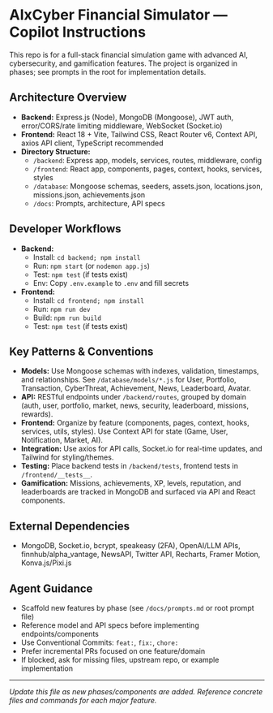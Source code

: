 
# AIxCyber Financial Simulator — Copilot Instructions

This repo is for a full-stack financial simulation game with advanced AI, cybersecurity, and gamification features. The project is organized in phases; see prompts in the root for implementation details.

## Architecture Overview
- **Backend:** Express.js (Node), MongoDB (Mongoose), JWT auth, error/CORS/rate limiting middleware, WebSocket (Socket.io)
- **Frontend:** React 18 + Vite, Tailwind CSS, React Router v6, Context API, axios API client, TypeScript recommended
- **Directory Structure:**
  - `/backend`: Express app, models, services, routes, middleware, config
  - `/frontend`: React app, components, pages, context, hooks, services, styles
  - `/database`: Mongoose schemas, seeders, assets.json, locations.json, missions.json, achievements.json
  - `/docs`: Prompts, architecture, API specs

## Developer Workflows
- **Backend:**
  - Install: `cd backend; npm install`
  - Run: `npm start` (or `nodemon app.js`)
  - Test: `npm test` (if tests exist)
  - Env: Copy `.env.example` to `.env` and fill secrets
- **Frontend:**
  - Install: `cd frontend; npm install`
  - Run: `npm run dev`
  - Build: `npm run build`
  - Test: `npm test` (if tests exist)

## Key Patterns & Conventions
- **Models:** Use Mongoose schemas with indexes, validation, timestamps, and relationships. See `/database/models/*.js` for User, Portfolio, Transaction, CyberThreat, Achievement, News, Leaderboard, Avatar.
- **API:** RESTful endpoints under `/backend/routes`, grouped by domain (auth, user, portfolio, market, news, security, leaderboard, missions, rewards).
- **Frontend:** Organize by feature (components, pages, context, hooks, services, utils, styles). Use Context API for state (Game, User, Notification, Market, AI).
- **Integration:** Use axios for API calls, Socket.io for real-time updates, and Tailwind for styling/themes.
- **Testing:** Place backend tests in `/backend/tests`, frontend tests in `/frontend/__tests__`.
- **Gamification:** Missions, achievements, XP, levels, reputation, and leaderboards are tracked in MongoDB and surfaced via API and React components.

## External Dependencies
- MongoDB, Socket.io, bcrypt, speakeasy (2FA), OpenAI/LLM APIs, finnhub/alpha_vantage, NewsAPI, Twitter API, Recharts, Framer Motion, Konva.js/Pixi.js

## Agent Guidance
- Scaffold new features by phase (see `/docs/prompts.md` or root prompt file)
- Reference model and API specs before implementing endpoints/components
- Use Conventional Commits: `feat:`, `fix:`, `chore:`
- Prefer incremental PRs focused on one feature/domain
- If blocked, ask for missing files, upstream repo, or example implementation

---
_Update this file as new phases/components are added. Reference concrete files and commands for each major feature._
